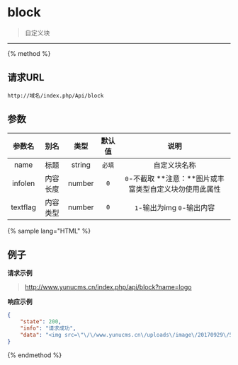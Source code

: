 # block

> 自定义块

---

{% method %}

## 请求URL

    http://域名/index.php/Api/block

## 参数

|参数名|别名|类型|默认值|说明|
|:----:|:--:|:--:|:----:|:--:|
|name|标题|string|`必填`|自定义块名称|
|infolen|内容长度|number|`0`|`0`-不截取 **注意：**图片或丰富类型自定义块勿使用此属性|
|textflag|内容类型|number|`0`|`1`-输出为img `0`-输出内容|

{% sample lang="HTML" %}

## 例子

**请求示例**

> http://www.yunucms.cn/index.php/api/block?name=logo

**响应示例**

```json
{
    "state": 200,
    "info": "请求成功",
    "data": "<img src=\"\/\/www.yunucms.cn\/uploads\/image\/20170929\/583f583fa9414bed1f230809411004dd.png\" \/>"
}
```

{% endmethod %}
